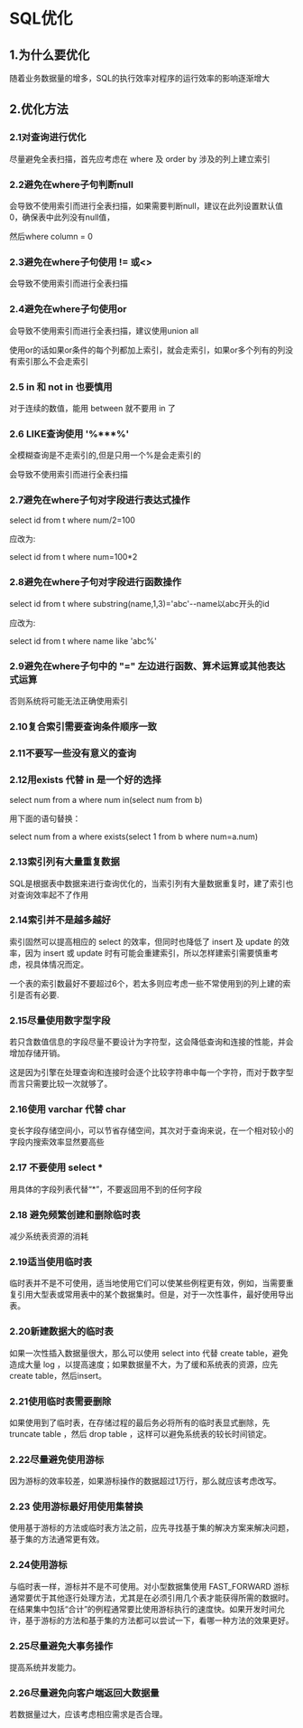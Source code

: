 # SQL优化

## 1.为什么要优化

随着业务数据量的增多，SQL的执行效率对程序的运行效率的影响逐渐增大

## 2.优化方法

### 2.1对查询进行优化

尽量避免全表扫描，首先应考虑在 where 及 order by 涉及的列上建立索引

### 2.2避免在where子句判断null

会导致不使用索引而进行全表扫描，如果需要判断null，建议在此列设置默认值0，确保表中此列没有null值，

然后where column = 0 

### 2.3避免在where子句使用 != 或<>

会导致不使用索引而进行全表扫描

### 2.4避免在where子句使用or

会导致不使用索引而进行全表扫描，建议使用union all

使用or的话如果or条件的每个列都加上索引，就会走索引，如果or多个列有的列没有索引那么不会走索引

### 2.5 in 和 not in 也要慎用

对于连续的数值，能用 between 就不要用 in 了

### 2.6 LIKE查询使用 '%***%' 

全模糊查询是不走索引的,但是只用一个%是会走索引的

会导致不使用索引而进行全表扫描

### 2.7避免在where子句对字段进行表达式操作

select id from t where num/2=100   

应改为:   

select id from t where num=100*2   

### 2.8避免在where子句对字段进行函数操作

select id from t where substring(name,1,3)='abc'--name以abc开头的id   

应改为:   

select id from t where name like 'abc%'

### 2.9避免在where子句中的 "=" 左边进行函数、算术运算或其他表达式运算

否则系统将可能无法正确使用索引

### 2.10复合索引需要查询条件顺序一致

### 2.11不要写一些没有意义的查询

### 2.12用exists 代替 in 是一个好的选择

select num from a where num in(select num from b)   

用下面的语句替换：   

select num from a where exists(select 1 from b where num=a.num)   

### 2.13索引列有大量重复数据

SQL是根据表中数据来进行查询优化的，当索引列有大量数据重复时，建了索引也对查询效率起不了作用

### 2.14索引并不是越多越好

索引固然可以提高相应的 select 的效率，但同时也降低了 insert 及 update 的效率，因为 insert 或 update 时有可能会重建索引，所以怎样建索引需要慎重考虑，视具体情况而定。

一个表的索引数最好不要超过6个，若太多则应考虑一些不常使用到的列上建的索引是否有必要.

### 2.15尽量使用数字型字段

若只含数值信息的字段尽量不要设计为字符型，这会降低查询和连接的性能，并会增加存储开销。   

这是因为引擎在处理查询和连接时会逐个比较字符串中每一个字符，而对于数字型而言只需要比较一次就够了。   

### 2.16使用 varchar 代替 char 

变长字段存储空间小，可以节省存储空间，其次对于查询来说，在一个相对较小的字段内搜索效率显然要高些

### 2.17   不要使用 select  *

用具体的字段列表代替“*”，不要返回用不到的任何字段

### 2.18 避免频繁创建和删除临时表

减少系统表资源的消耗

### 2.19适当使用临时表

临时表并不是不可使用，适当地使用它们可以使某些例程更有效，例如，当需要重复引用大型表或常用表中的某个数据集时。但是，对于一次性事件，最好使用导出表。   

### 2.20新建数据大的临时表

如果一次性插入数据量很大，那么可以使用 select into 代替 create table，避免造成大量 log ，以提高速度；如果数据量不大，为了缓和系统表的资源，应先create table，然后insert。

### 2.21使用临时表需要删除

如果使用到了临时表，在存储过程的最后务必将所有的临时表显式删除，先 truncate table ，然后 drop table ，这样可以避免系统表的较长时间锁定。   

### 2.22尽量避免使用游标

因为游标的效率较差，如果游标操作的数据超过1万行，那么就应该考虑改写。  

### 2.23 使用游标最好用使用集替换

使用基于游标的方法或临时表方法之前，应先寻找基于集的解决方案来解决问题，基于集的方法通常更有效。

### 2.24使用游标

与临时表一样，游标并不是不可使用。对小型数据集使用 FAST_FORWARD 游标通常要优于其他逐行处理方法，尤其是在必须引用几个表才能获得所需的数据时。在结果集中包括“合计”的例程通常要比使用游标执行的速度快。如果开发时间允许，基于游标的方法和基于集的方法都可以尝试一下，看哪一种方法的效果更好。

### 2.25尽量避免大事务操作

提高系统并发能力。

### 2.26尽量避免向客户端返回大数据量

若数据量过大，应该考虑相应需求是否合理。